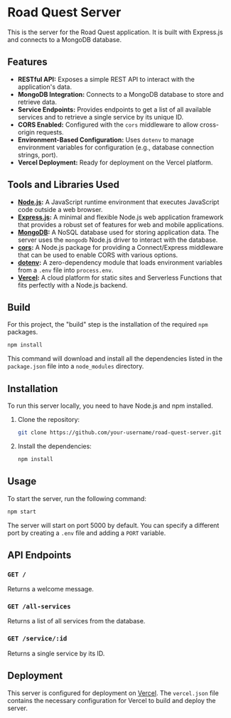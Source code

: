 # Road Quest Server

This is the server for the Road Quest application. It is built with Express.js and connects to a MongoDB database.

## Features

*   **RESTful API:** Exposes a simple REST API to interact with the application's data.
*   **MongoDB Integration:** Connects to a MongoDB database to store and retrieve data.
*   **Service Endpoints:** Provides endpoints to get a list of all available services and to retrieve a single service by its unique ID.
*   **CORS Enabled:** Configured with the `cors` middleware to allow cross-origin requests.
*   **Environment-Based Configuration:** Uses `dotenv` to manage environment variables for configuration (e.g., database connection strings, port).
*   **Vercel Deployment:** Ready for deployment on the Vercel platform.

## Tools and Libraries Used

*   **[Node.js](https://nodejs.org/):** A JavaScript runtime environment that executes JavaScript code outside a web browser.
*   **[Express.js](https://expressjs.com/):** A minimal and flexible Node.js web application framework that provides a robust set of features for web and mobile applications.
*   **[MongoDB](https://www.mongodb.com/):** A NoSQL database used for storing application data. The server uses the `mongodb` Node.js driver to interact with the database.
*   **[cors](https://www.npmjs.com/package/cors):** A Node.js package for providing a Connect/Express middleware that can be used to enable CORS with various options.
*   **[dotenv](https://www.npmjs.com/package/dotenv):** A zero-dependency module that loads environment variables from a `.env` file into `process.env`.
*   **[Vercel](https://vercel.com/):** A cloud platform for static sites and Serverless Functions that fits perfectly with a Node.js backend.

## Build

For this project, the "build" step is the installation of the required `npm` packages.

```bash
npm install
```

This command will download and install all the dependencies listed in the `package.json` file into a `node_modules` directory.

## Installation

To run this server locally, you need to have Node.js and npm installed.

1.  Clone the repository:
    ```bash
    git clone https://github.com/your-username/road-quest-server.git
    ```
2.  Install the dependencies:
    ```bash
    npm install
    ```

## Usage

To start the server, run the following command:

```bash
npm start
```

The server will start on port 5000 by default. You can specify a different port by creating a `.env` file and adding a `PORT` variable.

## API Endpoints

### `GET /`

Returns a welcome message.

### `GET /all-services`

Returns a list of all services from the database.

### `GET /service/:id`

Returns a single service by its ID.

## Deployment

This server is configured for deployment on [Vercel](https://vercel.com/). The `vercel.json` file contains the necessary configuration for Vercel to build and deploy the server.
